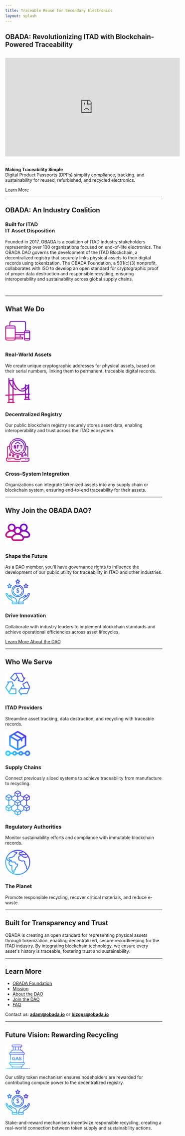 ```yaml
---
title: Traceable Reuse for Secondary Electronics
layout: splash
---
```


## **OBADA: Revolutionizing ITAD with Blockchain-Powered Traceability**

<div style="max-width: 700px; margin: 30px auto;">
<iframe width="560" height="315" src="https://www.youtube.com/embed/NHYf5NHNor4?si=k6OpQ8QMbWikLmwz" title="YouTube video player" frameborder="0" allow="accelerometer; autoplay; clipboard-write; encrypted-media; gyroscope; picture-in-picture; web-share" referrerpolicy="strict-origin-when-cross-origin" allowfullscreen></iframe>
</div>

**Making Traceability Simple**  
Digital Product Passports (DPPs) simplify compliance, tracking, and sustainability for reused, refurbished, and recycled electronics.  

[Learn More](#obada-an-industry-coalition)

---

## OBADA: An Industry Coalition

<div class="block block-text-image">
    <h3 class="block-text-image__image image-title">Built for ITAD<br><span>IT Asset Disposition</span></h3>
    <p class="block-text-image__text">Founded in 2017, OBADA is a coalition of ITAD industry stakeholders representing over 100 organizations focused on end-of-life electronics. The OBADA DAO governs the development of the ITAD Blockchain, a decentralized registry that securely links physical assets to their digital records using tokenization. The OBADA Foundation, a 501(c)(3) nonprofit, collaborates with ISO to develop an open standard for cryptographic proof of proper data destruction and responsible recycling, ensuring interoperability and sustainability across global supply chains.</p>
</div>


<p> <br> </p>

---

## **What We Do**

<div class="blocks-3">

<div class="block">
<img src="/assets/svg/devices.svg" class="block__image" alt="" width="80" height="80">
<h3>Real-World Assets</h3>
<p>We create unique cryptographic addresses for physical assets, based on their serial numbers, linking them to permanent, traceable digital records.</p>
</div>

<div class="block">
<img src="/assets/svg/golden-gate-bridge.svg" class="block__image" alt="" width="80" height="80">
<h3>Decentralized Registry</h3>
<p>Our public blockchain registry securely stores asset data, enabling interoperability and trust across the ITAD ecosystem.</p>
</div>

<div class="block">
<img src="/assets/svg/nft.svg" class="block__image" alt="" width="80" height="80">
<h3>Cross-System Integration</h3>
<p>Organizations can integrate tokenized assets into any supply chain or blockchain system, ensuring end-to-end traceability for their assets.</p>
</div>

</div>

---

## **Why Join the OBADA DAO?**

<div class="blocks-2">

<div class="block">
<img src="/assets/svg/group.svg" class="block__image" alt="" width="80" height="80">
<h3>Shape the Future</h3>
<p>As a DAO member, you'll have governance rights to influence the development of our public utility for traceability in ITAD and other industries.</p>
</div>

<div class="block">
<img src="/assets/svg/reward.svg" class="block__image" alt="" width="80" height="80">
<h3>Drive Innovation</h3>
<p>Collaborate with industry leaders to implement blockchain standards and achieve operational efficiencies across asset lifecycles.</p>
</div>

</div>

[Learn More About the DAO](https://www.obadafoundation.org/dao/join/)

---

## Who We Serve

<div class="blocks-2">

<div class="block">
    <img src="/assets/svg/recycle.svg" class="block__image" alt="Recycle Icon" width="80" height="80">
    <h3>ITAD Providers</h3>
    <p>Streamline asset tracking, data destruction, and recycling with traceable records.</p>
</div>

<div class="block">
    <img src="/assets/svg/supply-chain.svg" class="block__image" alt="Supply Chain Icon" width="80" height="80">
    <h3>Supply Chains</h3>
    <p>Connect previously siloed systems to achieve traceability from manufacture to recycling.</p>
</div>

<div class="block">
    <img src="/assets/svg/blockchain.svg" class="block__image" alt="Blockchain Icon" width="80" height="80">
    <h3>Regulatory Authorities</h3>
    <p>Monitor sustainability efforts and compliance with immutable blockchain records.</p>
</div>

<div class="block">
    <img src="/assets/svg/globe.svg" class="block__image" alt="Globe Icon" width="80" height="80">
    <h3>The Planet</h3>
    <p>Promote responsible recycling, recover critical materials, and reduce e-waste.</p>
</div>

</div>

---

## **Built for Transparency and Trust**

OBADA is creating an open standard for representing physical assets through tokenization, enabling decentralized, secure recordkeeping for the ITAD industry. By integrating blockchain technology, we ensure every asset's history is traceable, fostering trust and sustainability.

---

## **Learn More**

- [OBADA Foundation](https://www.obadafoundation.org)  
- [Mission](https://www.obadafoundation.org/mission/)  
- [About the DAO](https://www.obadafoundation.org/dao/)  
- [Join the DAO](https://www.obadafoundation.org/dao/join/)  
- [FAQ](https://www.obadafoundation.org/faq/)  

Contact us: **adam@obada.io** or **bizops@obada.io**

---

## **Future Vision: Rewarding Recycling**

<div class="blocks-2">

<div class="block">
<img src="/assets/svg/gas-tank.svg" class="block__image" alt="" width="80" height="80">
<p>Our utility token mechanism ensures nodeholders are rewarded for contributing compute power to the decentralized registry.</p>
</div>

<div class="block">
<img src="/assets/svg/reward.svg" class="block__image" alt="" width="80" height="80">
<p>Stake-and-reward mechanisms incentivize responsible recycling, creating a real-world connection between token supply and sustainability actions.</p>
</div>

</div>
